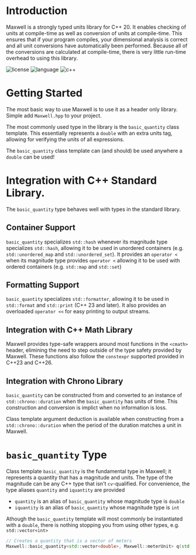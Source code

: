 # Introduction
Maxwell is a strongly typed units library for C++ 20. It enables checking of units at compile-time 
as well as conversion of units at compile-time. This ensures that if your program compiles, your dimensional analysis is correct and all unit conversions have automatically been performed. Because all of the conversions are calculated at compile-time, there is very little run-time overhead to using this library.

![license](https://img.shields.io/badge/license-MIT-orange.svg) ![language](https://img.shields.io/badge/language-c++-blue.svg) ![c++](https://img.shields.io/badge/std-c++20-blue.svg)

# Getting Started
The most basic way to use Maxwell is to use it as a header only library. Simple add `Maxwell.hpp` to your project. 

The most commonly used type in the library is the `basic_quantity` class template. This essentially represents a `double` with an extra units tag, allowing for verifying the units of all expressions.

The `basic_quantity` class template can (and should) be used anywhere a `double` can be used!

# Integration with C++ Standard Library. 
The `basic_quantity` type behaves well with types in the standard library.
## Container Support
`basic_quantity` specializes `std::hash` whenever its magnitude type specializes `std::hash`, allowing it to be used in unordered containers (e.g. `std::unordered_map` and `std::unordered_set`). It provides an `operator <` when its magnitude type provides `operator <` allowing it to be used with ordered containers (e.g. `std::map` and `std::set`)

## Formatting Support
`basic_quantity` specializes `std::formatter`, allowing it to be used in `std::format` and `std::print` (C++ 23 and later). It also provides an overloaded `operator <<` for easy printing to output streams.

## Integration with C++ Math Library
Maxwell provides type-safe wrappers around most functions in the `<cmath>` header, elimining the need 
to step outside of the type safety provided by Maxwell. These functions also follow the `constexpr` supported provided in C++23 and C++26.

## Integration with Chrono Library
`basic_quantity` can be constructed from and converted to an instance of `std::chrono::duration` when the `basic_quantity` has units of time. This construction and conversion is implict when no information is loss. 

Class template argument deduction is available when constructing from a `std::chrono::duration` when the period of the duration matches a unit in Maxwell.

# `basic_quantity` Type 
Class template `basic_quantity` is the fundamental type in Maxwell; it represents a quantity that has a magnitude and units. The type of the magnitude can be any C++ type that isn't `cv`-qualified. For convenience, the type aliases `quantity` and `iquantity` are provided
* `quantity` is an alias of `basic_quantity` whose magnitude type is `double`
* `iquantity` is an alias of `basic_quantity` whose magnitude type is `int`

Athough the `basic_quantity` template will most commonly be instantiated with a `double`, there is nothing stopping you from using other types, e.g. `std::vector<int>`
```c++
// Creates a quantity that is a vector of meters
Maxwell::basic_quantity<std::vector<double>, Maxwell::meterUnit> q(std::in_place, {1.0, 2.0, 3.0}); 
```